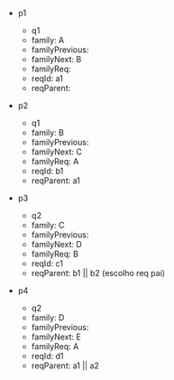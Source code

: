 - p1
  - q1
  - family: A
  - familyPrevious: 
  - familyNext: B
  - familyReq: 
  - reqId: a1
  - reqParent:


- p2
  - q1
  - family: B
  - familyPrevious: 
  - familyNext: C
  - familyReq: A
  - reqId: b1
  - reqParent: a1



- p3
  - q2
  - family: C
  - familyPrevious: 
  - familyNext: D
  - familyReq: B
  - reqId: c1
  - reqParent: b1 || b2 (escolho req pai)



- p4
  - q2
  - family: D
  - familyPrevious: 
  - familyNext: E
  - familyReq: A
  - reqId: d1
  - reqParent: a1 || a2